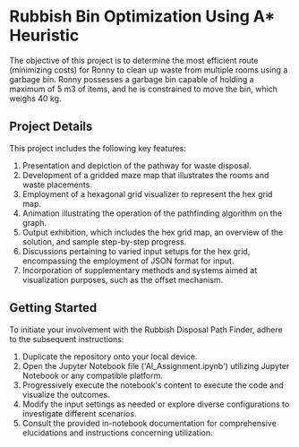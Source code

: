 # Rubbish Bin Optimization Using A* Heuristic 

The objective of this project is to determine the most efficient route (minimizing costs) for Ronny to clean up waste from multiple rooms using a garbage bin. Ronny possesses a garbage bin capable of holding a maximum of 5 m3 of items, and he is constrained to move the bin, which weighs 40 kg.


## Project Details

This project includes the following key features:

1. Presentation and depiction of the pathway for waste disposal.
2. Development of a gridded maze map that illustrates the rooms and waste placements.
3. Employment of a hexagonal grid visualizer to represent the hex grid map.
4. Animation illustrating the operation of the pathfinding algorithm on the graph.
5. Output exhibition, which includes the hex grid map, an overview of the solution, and sample step-by-step progress.
6. Discussions pertaining to varied input setups for the hex grid, encompassing the employment of JSON format for input.
7. Incorporation of supplementary methods and systems aimed at visualization purposes, such as the offset mechanism.

## Getting Started

To initiate your involvement with the Rubbish Disposal Path Finder, adhere to the subsequent instructions:

1. Duplicate the repository onto your local device.
2. Open the Jupyter Notebook file ('AI_Assignment.ipynb') utilizing Jupyter Notebook or any compatible platform.
3. Progressively execute the notebook's content to execute the code and visualize the outcomes.
4. Modify the input settings as needed or explore diverse configurations to investigate different scenarios.
5. Consult the provided in-notebook documentation for comprehensive elucidations and instructions concerning utilization.

